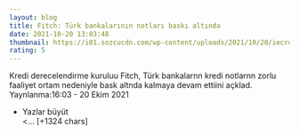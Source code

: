 ```yaml
--- 
layout: blog
title: Fitch: Türk bankalarının notları baskı altında
date: 2021-10-20 13:03:48
thumbnail: https://i01.sozcucdn.com/wp-content/uploads/2021/10/20/iecrop/fitch_16_9_1634734846-670x371.jpg
rating: 5
---
```

Kredi derecelendirme kuruluu Fitch, Türk bankalarnn kredi notlarnn zorlu faaliyet ortam nedeniyle bask altnda kalmaya devam ettiini açklad.
Yaynlanma:16:03 - 20 Ekim 2021
<ul><li>Yazlar büyüt</li><… [+1324 chars]